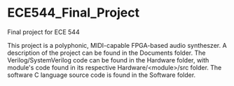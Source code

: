 # ECE544_Final_Project
Final project for ECE 544

This project is a polyphonic, MIDI-capable FPGA-based audio syntheszer. A description of the project can be found in the Documents folder. The Verilog/SystemVerilog code can be found in the Hardware folder, with module's code found in its respective Hardware/\<module\>/src folder. The software C language source code is found in the Software folder.
